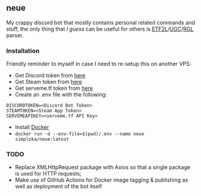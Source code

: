 ## neue
My crappy discord bot that mostly contains personal related commands and stuff, the only thing that *I guess* can be useful for others is [ETF2L](https://etf2l.org/)/[UGC](https://www.ugcleague.com/)/[RGL](https://rgl.gg/) parser. 

### Installation
Friendly reminder to myself in case I need to re-setup this on another VPS:

- Get Discord token from [here](https://discord.com/developers/applications/418819481461063680/bot)
- Get Steam token from [here](https://steamcommunity.com/dev/apikey)
- Get serveme.tf token from [here](https://serveme.tf/settings)
- Create an .env file with the following:
```.env
DISCORDTOKEN=<Discord Bot Token>
STEAMTOKEN=<Steam App Token>
SERVEMEAPIKEY=<serveme.tf API Key>
```
- Install [Docker](https://docs.docker.com/engine/install)
- `docker run -d --env-file=$(pwd)/.env --name neue simploka/neue:latest`

### TODO

- Replace XMLHttpRequest package with Axios so that a single package is used for HTTP requests;
- Make use of GitHub Actions for Docker image tagging & publishing as well as deployment of the bot itself
